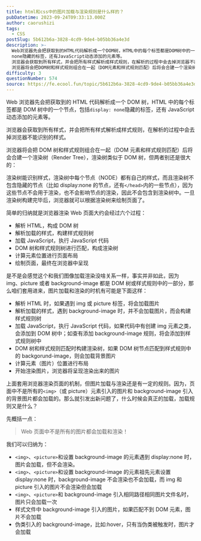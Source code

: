 ```yaml
---
title: html和css中的图片加载与渲染规则是什么样的？
pubDatetime: 2023-09-24T09:33:13.000Z
author: caorushizi
tags:
  - CSS
postSlug: 5b612b6a-3828-4cd9-9de4-b05bb36a4e3d
description: >-
  Web浏览器先会把获取到的HTML代码解析成一个DOM树，HTML中的每个标签都是DOM树中的一个节点，包括display:
  none隐藏的标签，还有JavaScript动态添加的元素等。
  浏览器会获取到所有样式，并会把所有样式解析成样式规则，在解析的过程中会去掉浏览器不能识别的样式。
  浏览器将会把DOM树和样式规则组合在一起（DOM元素和样式规则匹配）后将会合建一个渲染树（Render Tree
difficulty: 3
questionNumber: 574
source: https://fe.ecool.fun/topic/5b612b6a-3828-4cd9-9de4-b05bb36a4e3d
---
```


Web 浏览器先会把获取到的 HTML 代码解析成一个 DOM 树，HTML 中的每个标签都是 DOM 树中的一个节点，包括`display: none`隐藏的标签，还有 JavaScript 动态添加的元素等。

浏览器会获取到所有样式，并会把所有样式解析成样式规则，在解析的过程中会去掉浏览器不能识别的样式。

浏览器将会把 DOM 树和样式规则组合在一起（DOM 元素和样式规则匹配）后将会合建一个渲染树（Render Tree），渲染树类似于 DOM 树，但两者别还是很大的：

渲染树能识别样式，渲染树中每个节点（NODE）都有自己的样式，而且渲染树不包含隐藏的节点（比如 display:none 的节点，还有`</head>`内的一些节点），因为这些节点不会用于渲染，也不会影响节点的渲染，因此不会包含到渲染树中。一旦渲染树构建完毕后，浏览器就可以根据渲染树来绘制页面了。

简单的归纳就是浏览器渲染 Web 页面大约会经过六个过程：

- 解析 HTML，构成 DOM 树
- 解析加载的样式，构建样式规则树
- 加载 JavaScript，执行 JavaScript 代码
- DOM 树和样式规则树进行匹配，构成渲染树
- 计算元素位置进行页面布局
- 绘制页面，最终在浏览器中呈现

是不是会感觉这个和我们图像加载渲染没啥关系一样，事实并非如此，因为 img、picture 或者 background-image 都是 DOM 树或样式规则中的一部分，那么咱们套用进来，图片加载和渲染的时机有可能是下面这样：

- 解析 HTML 时，如果遇到 img 或 picture 标签，将会加载图片
- 解析加载的样式，遇到 background-image 时，并不会加载图片，而会构建样式规则树
- 加载 JavaScript，执行 JavaScript 代码，如果代码中有创建 img 元素之类，会添加到 DOM 树中；如查有添加 background-image 规则，将会添加到样式规则树中
- DOM 树和样式规则匹配时构建渲染树，如果 DOM 树节点匹配到样式规则中的 backgorund-image，则会加载背景图片
- 计算元素（图片）位置进行布局
- 开始渲染图片，浏览器将呈现渲染出来的图片

上面套用浏览器渲染页面的机制，但图片加载与渲染还是有一定的规则。因为，页面中不是所有的`<img>`（或 picture）元素引入的图片和 background-image 引入的背景图片都会加载的。那么就引发出新问题了，什么时候会真正的加载，加载规则又是什么？

先概括一点：

> Web 页面中不是所有的图片都会加载和渲染！

我们可以归纳为：

- `<img>`、`<picture>`和设置 background-image 的元素遇到 display:none 时，图片会加载，但不会渲染。
- `<img>`、`<picture>`和设置 background-image 的元素祖先元素设置 display:none 时，background-image 不会渲染也不会加载，而 img 和 picture 引入的图片不会渲染但会加载
- `<img>`、`<picture>`和 background-image 引入相同路径相同图片文件名时，图片只会加载一次
- 样式文件中 background-image 引入的图片，如果匹配不到 DOM 元素，图片不会加载
- 伪类引入的 background-image，比如:hover，只有当伪类被触发时，图片才会加载
